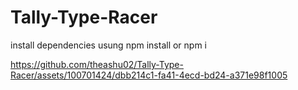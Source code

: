 # Tally-Type-Racer
install dependencies usung npm install or npm i


https://github.com/theashu02/Tally-Type-Racer/assets/100701424/dbb214c1-fa41-4ecd-bd24-a371e98f1005

